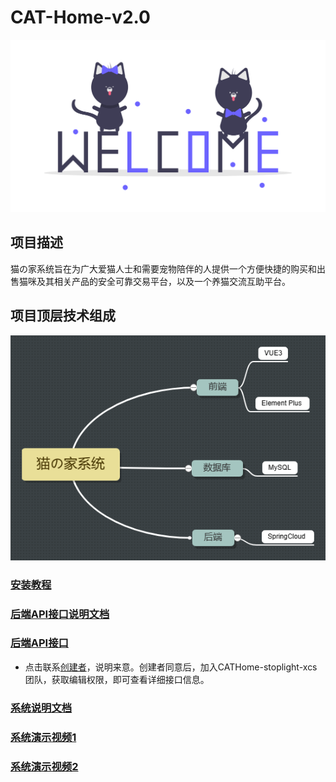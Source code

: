 # CAT-Home-v2.0
![](https://github.com/MrPuDaDa/CAT-Home-v2.0/blob/img/undraw_welcome_cats_thqn.png?raw=true)
## 项目描述
猫の家系统旨在为广大爱猫人士和需要宠物陪伴的人提供一个方便快捷的购买和出售猫咪及其相关产品的安全可靠交易平台，以及一个养猫交流互助平台。
## 项目顶层技术组成
![](https://github.com/MrPuDaDa/CAT-Home-v2.0/blob/img/%E7%8C%AB%E3%81%AE%E5%AE%B6%E7%B3%BB%E7%BB%9F.png)
### [安装教程](https://github.com/MrPuDaDa/CAT-Home-v2.0/blob/doc/%E5%AE%89%E8%A3%85%E6%96%87%E6%A1%A3.md)
### [后端API接口说明文档]([https://xcs.stoplight.io/docs/cathome](https://github.com/MrPuDaDa/CAT-Home-v2.0/blob/doc/%E7%8C%AB%E3%81%AE%E5%AE%B6%E7%B3%BB%E7%BB%9F%E5%90%8E%E7%AB%AF%E6%8E%A5%E5%8F%A3API%E8%AE%BE%E8%AE%A1%E8%AF%B4%E6%98%8E%E6%96%87%E6%A1%A3.md))
### [后端API接口](https://xcs.stoplight.io/docs/cathome)
* 点击联系[创建者](https://github.com/MrPuDaDa)，说明来意。创建者同意后，加入CATHome-stoplight-xcs团队，获取编辑权限，即可查看详细接口信息。
### [系统说明文档](https://github.com/MrPuDaDa/CAT-Home-v2.0/blob/doc/%E7%B3%BB%E7%BB%9F%E8%AF%B4%E6%98%8E%E6%96%87%E6%A1%A3.md)
### [系统演示视频1](https://www.bilibili.com/video/BV1mX4y1m7pi/?spm_id_from=333.999.0.0)
### [系统演示视频2](https://www.bilibili.com/video/BV1pg4y1L7Q8/?spm_id_from=333.999.0.0)


